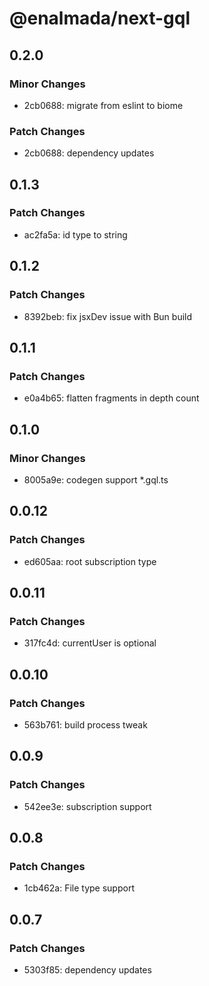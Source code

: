 # @enalmada/next-gql

## 0.2.0

### Minor Changes

- 2cb0688: migrate from eslint to biome

### Patch Changes

- 2cb0688: dependency updates

## 0.1.3

### Patch Changes

- ac2fa5a: id type to string

## 0.1.2

### Patch Changes

- 8392beb: fix jsxDev issue with Bun build

## 0.1.1

### Patch Changes

- e0a4b65: flatten fragments in depth count

## 0.1.0

### Minor Changes

- 8005a9e: codegen support \*.gql.ts

## 0.0.12

### Patch Changes

- ed605aa: root subscription type

## 0.0.11

### Patch Changes

- 317fc4d: currentUser is optional

## 0.0.10

### Patch Changes

- 563b761: build process tweak

## 0.0.9

### Patch Changes

- 542ee3e: subscription support

## 0.0.8

### Patch Changes

- 1cb462a: File type support

## 0.0.7

### Patch Changes

- 5303f85: dependency updates
